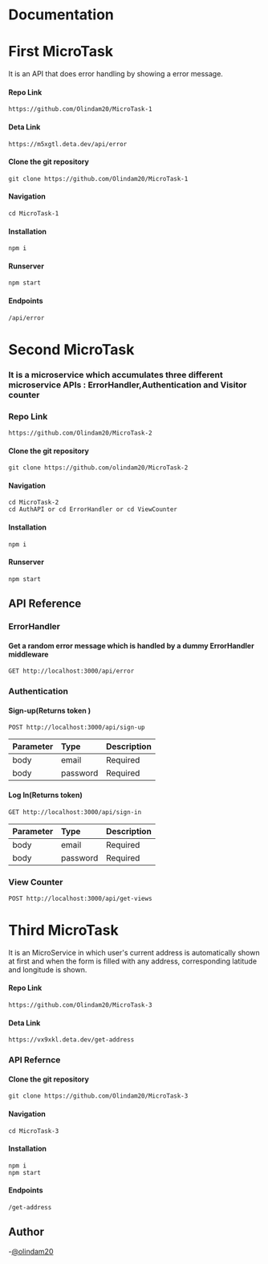 # Documentation
# First MicroTask
It is an API that does error handling by showing a error message.

#### Repo Link
    https://github.com/Olindam20/MicroTask-1

#### Deta Link
    https://m5xgtl.deta.dev/api/error

#### Clone the git repository
    git clone https://github.com/Olindam20/MicroTask-1

#### Navigation
    cd MicroTask-1 

#### Installation
    npm i

#### Runserver
    npm start


#### Endpoints
    /api/error


# Second MicroTask
### It is a microservice which accumulates three different microservice APIs : ErrorHandler,Authentication and Visitor counter

### Repo Link
    https://github.com/Olindam20/MicroTask-2
    
#### Clone the git repository
    git clone https://github.com/olindam20/MicroTask-2

#### Navigation
    cd MicroTask-2
    cd AuthAPI or cd ErrorHandler or cd ViewCounter

#### Installation
    npm i

#### Runserver
    npm start

## API Reference

### ErrorHandler

#### Get a random error message which is handled by a dummy ErrorHandler middleware
    
    GET http://localhost:3000/api/error

### Authentication

#### Sign-up(Returns token )

    POST http://localhost:3000/api/sign-up


| Parameter | Type     | Description                |
| :-------- | :------- | :------------------------- |
| body | email | Required|
| body | password | Required|



#### Log In(Returns token)
    GET http://localhost:3000/api/sign-in


| Parameter | Type     | Description                |
| :-------- | :------- | :------------------------- |
| body | email | Required|
| body | password | Required|

### View Counter
    POST http://localhost:3000/api/get-views

# Third MicroTask
It is an MicroService in which user's current address is automatically shown at first and when the form is filled with any address, corresponding latitude and longitude is shown.

#### Repo Link
    https://github.com/Olindam20/MicroTask-3

#### Deta Link
    https://vx9xkl.deta.dev/get-address


### API Refernce

#### Clone the git repository
    git clone https://github.com/Olindam20/MicroTask-3

#### Navigation
    cd MicroTask-3  

#### Installation
    npm i
    npm start


#### Endpoints
    /get-address
 
## Author
-[@olindam20](https://github.com/Olindam20)

